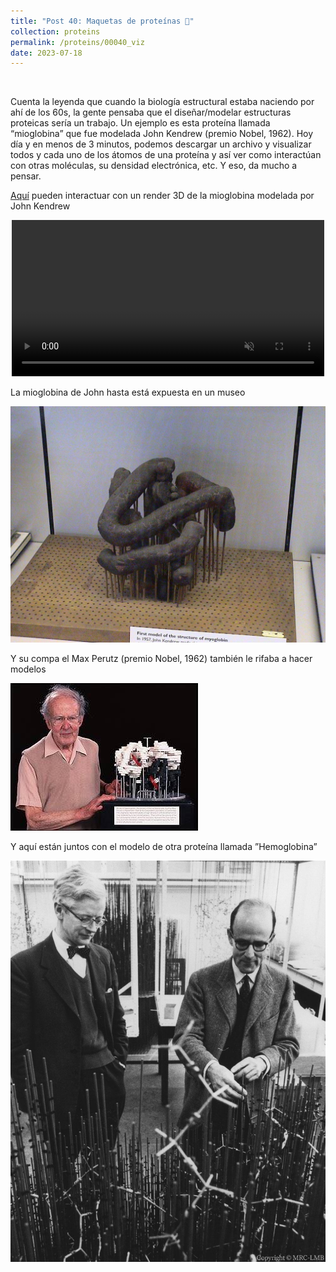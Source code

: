 ```yaml
---
title: "Post 40: Maquetas de proteínas 🎨"
collection: proteins
permalink: /proteins/00040_viz
date: 2023-07-18
---
```


&nbsp;

Cuenta la leyenda que cuando la biología estructural estaba naciendo por ahí de los 60s, la gente pensaba que el diseñar/modelar estructuras proteicas sería un trabajo. Un ejemplo es esta proteína llamada “mioglobina” que fue modelada John Kendrew (premio Nobel, 1962). Hoy día y en menos de 3 minutos, podemos descargar un archivo y visualizar todos y cada uno de los átomos de una proteína y así ver como interactúan con otras moléculas, su densidad electrónica, etc. Y eso, da mucho a pensar.

[Aquí](https://collection.sciencemuseumgroup.org.uk/objects/co13543/kendrews-original-model-of-the-myoglobin-molecule-molecular-models-proteins) pueden interactuar con un render 3D de la mioglobina modelada por John Kendrew

<div>
<center>
<video width="500" autoplay="autoplay" loop="true" controls muted>
  <source src="/images/proteins/00040_vid.mp4" type="video/mp4">
  Your browser does not support the video tag.
</video>
</center>
</div>

La mioglobina de John hasta está expuesta en un museo

![img](/images/proteins/00040_mio.jpg)

Y su compa el Max Perutz (premio Nobel, 1962) también le rifaba a hacer modelos


![img](/images/proteins/00040_max.jpg)

Y aquí están juntos con el modelo de otra proteína llamada ”Hemoglobina”

![img](/images/proteins/00040_hemo.jpg)



